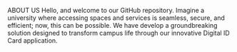 ABOUT US
Hello, and welcome to our GitHub repository. Imagine a university where accessing spaces and services is seamless, secure, and efficient; now, this can be possible. We have develop a groundbreaking solution designed to transform campus life through our innovative Digital ID Card application.
